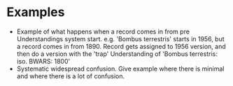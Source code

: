 # Examples

- Example of what happens when a record comes in from pre Understandings system start. e.g. 'Bombus terrestris' starts in 1956, but a record comes in from 1890. Record gets assigned to 1956 version, and then do a version with the 'trap' Understanding of 'Bombus terrestris: iso. BWARS: 1800'
- Systematic widespread confusion. Give example where there is minimal and where there is a lot of confusion.